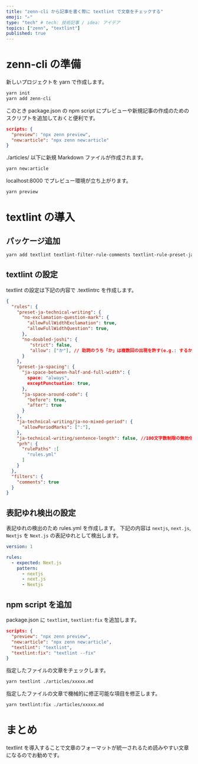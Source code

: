 ```yaml
---
title: "zenn-cli から記事を書く際に textlint で文章をチェックする"
emoji: "✍"
type: "tech" # tech: 技術記事 / idea: アイデア
topics: ["zenn", "textlint"]
published: true
---
```

# zenn-cli の準備

新しいプロジェクトを yarn で作成します。

```sh
yarn init
yarn add zenn-cli
```

このとき package.json の npm script にプレビューや新規記事の作成のためのスクリプトを追加しておくと便利です。

```json
scripts: {
  "preview": "npx zenn preview",
  "new:article": "npx zenn new:article"
}
```

./articles/ 以下に新規 Markdown ファイルが作成されます。
```sh
yarn new:article
```

localhost:8000 でプレビュー環境が立ち上がります。
```sh
yarn preview
```

# textlint の導入

## パッケージ追加

```sh
yarn add textlint textlint-filter-rule-comments textlint-rule-preset-ja-spacing textlint-rule-preset-ja-technical-writing textlint-rule-prh
```

## textlint の設定

textlint の設定は下記の内容で .textlintrc を作成します。

```json
{
  "rules": {
    "preset-ja-technical-writing": {
      "no-exclamation-question-mark": {
        "allowFullWidthExclamation": true,
        "allowFullWidthQuestion": true,
      },
      "no-doubled-joshi": {
         "strict": false,
         "allow": ["か"], // 助詞のうち「か」は複数回の出現を許す(e.g.: するかどうか)
      }
    },
    "preset-ja-spacing": {
      "ja-space-between-half-and-full-width": {
        space: "always",
        exceptPunctuation: true,
      },
      "ja-space-around-code": {
        "before": true,
        "after": true
      }
    },
    "ja-technical-writing/ja-no-mixed-period": {
      "allowPeriodMarks": [":"],
    },
    "ja-technical-writing/sentence-length": false, //100文字数制限の無効化
    "prh": {
      "rulePaths" :[
        "rules.yml"
      ]
    }
  },
  "filters": {
    "comments": true
  }
}
```

## 表記ゆれ検出の設定

表記ゆれの検出のため rules.yml を作成します。
下記の内容は `nextjs`, `next.js`, `Nextjs` を `Next.js` の表記ゆれとして検出します。

```yml
version: 1

rules:
  - expected: Next.js
    pattern:
      - nextjs
      - next.js
      - Nextjs
```

## npm script を追加

package.json に `textlint`, `textlint:fix` を追加します。

```json
scripts: {
  "preview": "npx zenn preview",
  "new:article": "npx zenn new:article",
  "textlint": "textlint",
  "textlint:fix": "textlint --fix"
}
```

指定したファイルの文章をチェックします。
```sh
yarn textlint ./articles/xxxxx.md
```

指定したファイルの文章で機械的に修正可能な項目を修正します。
```sh
yarn textlint:fix ./articles/xxxxx.md
```

# まとめ

textlint を導入することで文章のフォーマットが統一されるため読みやすい文章になるのでお勧めです。

